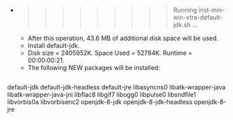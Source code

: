 * >>>>>>>>> Running inst-min-win-xtra-default-jdk.sh ...
  * After this operation, 43.6 MB of additional disk space will be used.
  * Install default-jdk.
  * Disk size = 2405952K. Space Used = 52784K. Runtime = 00:00:00:21.
  * The following NEW packages will be installed:
  ```bash
default-jdk default-jdk-headless default-jre libasyncns0 libatk-wrapper-java
libatk-wrapper-java-jni libflac8 libgif7 libogg0 libpulse0
libsndfile1 libvorbis0a libvorbisenc2 openjdk-8-jdk openjdk-8-jdk-headless
openjdk-8-jre
  ```
